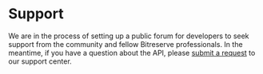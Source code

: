 # Support

We are in the process of setting up a public forum for developers to seek support from the community and fellow Bitreserve professionals. In the meantime, if you have a question about the API, please [submit a request](https://support.bitreserve.org/hc/en-us/requests/new) to our support center.

<br>
<br>
<br>
<br>
<br>
<br>
<br>
<br>
<br>
<br>
<br>
<br>
<br>
<br>
<br>
<br>
<br>
<br>
<br>
<br>
<br>
<br>
<br>
<br>

